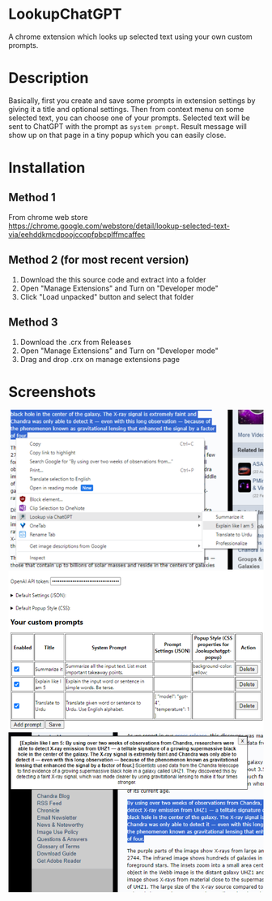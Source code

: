 # LookupChatGPT
A chrome extension which looks up selected text using your own custom prompts. 

# Description
Basically, first you create and save some prompts in extension settings by giving it a title and optional settings. Then from context menu on some selected text, you can choose one of your prompts. Selected text will be sent to ChatGPT with the prompt as `system prompt`. Result message will show up on that page in a tiny popup which you can easily close.

# Installation
## Method 1
From chrome web store https://chrome.google.com/webstore/detail/lookup-selected-text-via/eehddkmcdpoojccopfpbcplffmcaffec

## Method 2 (for most recent version)

1. Download the this source code and extract into a folder
2. Open "Manage Extensions" and Turn on "Developer mode"
3. Click "Load unpacked" button and select that folder

## Method 3

1. Download the .crx from Releases
2. Open "Manage Extensions" and Turn on "Developer mode"
3. Drag and drop .crx on manage extensions page


# Screenshots
![!context menu](screenshot-context-menu.png)
![!options](screenshot-options.png)
![!options](screenshot-popup.png)



